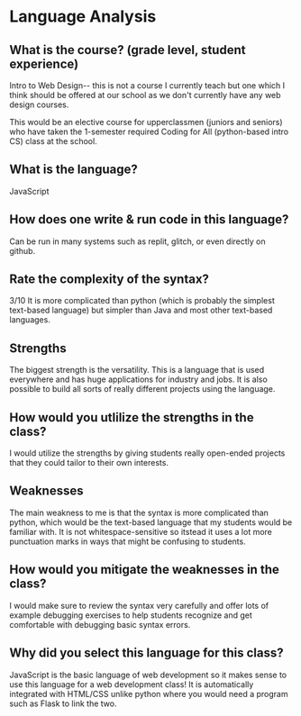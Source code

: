 # Language Analysis

## What is the course? (grade level, student experience)
Intro to Web Design-- this is not a course I currently teach but one which I think should be offered at our school as we don't currently have any web design courses.

This would be an elective course for upperclassmen (juniors and seniors) who have taken the 1-semester required Coding for All (python-based intro CS) class at the school. 

## What is the language?

JavaScript

## How does one write & run code in this language?

Can be run in many systems such as replit, glitch, or even directly on github.

## Rate the complexity of the syntax?

3/10 It is more complicated than python (which is probably the simplest text-based language) but simpler than Java and most other text-based languages.

## Strengths

The biggest strength is the versatility. This is a language that is used everywhere and has huge applications for industry and jobs. It is also possible to build all sorts of really different projects using the language.

## How would you utlilize the strengths in the class?

I would utilize the strengths by giving students really open-ended projects that they could tailor to their own interests.

## Weaknesses

The main weakness to me is that the syntax is more complicated than python, which would be the text-based language that my students would be familiar with. It is not whitespace-sensitive so itstead it uses a lot more punctuation marks in ways that might be confusing to students.

## How would you mitigate the weaknesses in the class?

I would make sure to review the syntax very carefully and offer lots of example debugging exercises to help students recognize and get comfortable with debugging basic syntax errors.

## Why did you select this language for this class?

JavaScript is the basic language of web development so it makes sense to use this language for a web development class! It is automatically integrated with HTML/CSS unlike python where you would need a program such as Flask to link the two.
